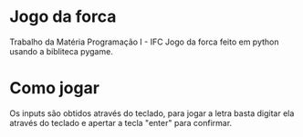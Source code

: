 # Jogo da forca
Trabalho da Matéria Programação I - IFC
Jogo da forca feito em python usando a bibliteca pygame. 

# Como jogar
Os inputs são obtidos através do teclado, para jogar a letra basta digitar ela através do teclado e apertar a tecla "enter" para confirmar.

